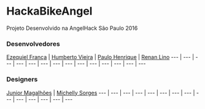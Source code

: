 # HackaBikeAngel

Projeto Desenvolvido na AngelHack São Paulo 2016

### Desenvolvedores

[Ezequiel França](https://www.facebook.com/profile.php?id=100000170196365&fref=ts) | [Humberto Vieira](https://www.facebook.com/humbertovieiracastro?fref=ts) | [Paulo Henrique](https://www.facebook.com/paulo.http) | [Renan Lino](https://www.facebook.com/renanlino?fref=ts)
--- | --- | --- | --- | --- | --- | --- | --- | --- | --- | --- | --- | --- | ---

### Designers

[Junior Magalhões](https://www.facebook.com/juniormagalhaesixd?fref=ts) | [Michelly Sorges](https://www.facebook.com/michellysorge?fref=ts)
--- | --- | --- | --- | --- | --- | --- | --- | --- | --- | --- | --- | --- | ---
